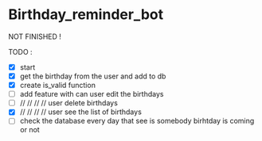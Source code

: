 # Birthday_reminder_bot 
NOT FINISHED !

TODO  :  
- [x] start 
- [x] get the birthday from the user and add to db
- [x] create is_valid function 
- [ ] add feature with can user edit the birthdays 
- [ ] //     //    //  //  user delete birthdays 
- [x] //     //    //  //  user see the list of birthdays 
- [ ] check the database every day that see is somebody birhtday is coming or not 
